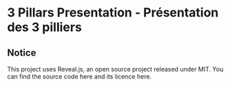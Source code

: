 # 3 Pillars Presentation - Présentation des 3 pilliers

## Notice

This project uses Reveal.js, an open source project released under MIT. You can find the source code here and its licence here.
